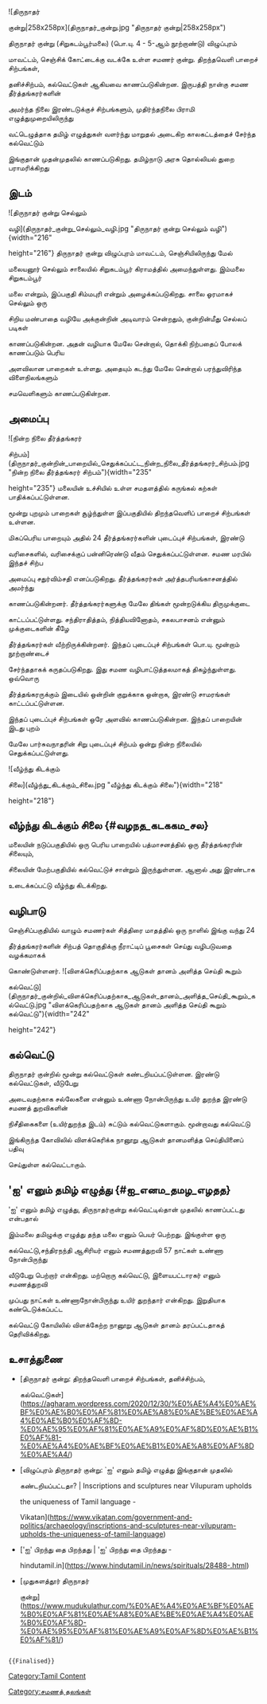 ![திருநாதர்
குன்று\|258x258px](திருநாதர்_குன்று.jpg "திருநாதர் குன்று|258x258px")
திருநாதர் குன்று (சிறுகடம்பூர்மலை) (பொ.யு. 4 - 5-ஆம் நூற்றாண்டு) விழுப்புரம்
மாவட்டம், செஞ்சிக் கோட்டைக்கு வடக்கே உள்ள சமணர் குன்று. திறந்தவெளி பாறைச் சிற்பங்கள்,
தனிச்சிற்பம், கல்வெட்டுகள் ஆகியவை காணப்படுகின்றன. இருபத்தி நான்கு சமண தீர்த்தங்கரர்களின்
அமர்ந்த நிலை இரண்டடுக்குச் சிற்பங்களும், முதிர்ந்தநிலை பிராமி எழுத்துமுறையிலிருந்து
வட்டெழுத்தாக தமிழ் எழுத்துகள் வளர்ந்து மாறுதல் அடைகிற காலகட்டத்தைச் சேர்ந்த கல்வெட்டும்
இங்குதான் முதன்முதலில் காணப்படுகிறது. தமிழ்நாடு அரசு தொல்லியல் துறை பராமரிக்கிறது

## இடம்

![திருநாதர் குன்று செல்லும்
வழி](திருநாதர்_குன்று_செல்லும்_வழி.jpg "திருநாதர் குன்று செல்லும் வழி"){width="216"
height="216"} திருநாதர் குன்று விழுப்புரம் மாவட்டம், செஞ்சியிலிருந்து மேல்
மலையனூர் செல்லும் சாலையில் சிறுகடம்பூர் கிராமத்தில் அமைந்துள்ளது. இம்மலை சிறுகடம்பூர்
மலை என்றும், இப்பகுதி சிம்மபுரி என்றும் அழைக்கப்படுகிறது. சாலை ஓரமாகச் செல்லும் ஒரு
சிறிய மண்பாதை வழியே அக்குன்றின் அடிவாரம் சென்றதும், குன்றின்மீது செல்லப் படிகள்
காணப்படுகின்றன. அதன் வழியாக மேலே சென்றால், தொக்கி நிற்பதைப் போலக் காணப்படும் பெரிய
அளவிலான பாறைகள் உள்ளது. அதையும் கடந்து மேலே சென்றால் பரந்துவிரிந்த விளைநிலங்களும்
சமவெளிகளும் காணப்படுகின்றன.

## அமைப்பு

![நின்ற நிலை தீர்த்தங்கரர்
சிற்பம்](திருநாதர்_குன்றின்_பாறையில்_செதுக்கப்பட்ட_நின்ற_நிலை_தீர்த்தங்கரர்_சிற்பம்.jpg "நின்ற நிலை தீர்த்தங்கரர் சிற்பம்"){width="235"
height="235"} மலையின் உச்சியில் உள்ள சமதளத்தில் கருங்கல் கற்கள் பாதிக்கப்பட்டுள்ளன.
மூன்று புறமும் பாறைகள் சூழ்ந்துள்ள இப்பகுதியில் திறந்தவெளிப் பாறைச் சிற்பங்கள் உள்ளன.
மிகப்பெரிய பாறையும் அதில் 24 தீர்த்தங்கரர்களின் புடைப்புச் சிற்பங்கள், இரண்டு
வரிசைகளில், வரிசைக்குப் பன்னிரெண்டு வீதம் செதுக்கப்பட்டுள்ளன. சமண மரபில் இந்தச் சிற்ப
அமைப்பு சதுர்விம்சதி எனப்படுகிறது. தீர்த்தங்கரர்கள் அர்த்தபரியங்காசனத்தில் அமர்ந்து
காணப்படுகின்றனர். தீர்த்தங்கரர்களுக்கு மேலே திங்கள் மூன்றடுக்கிய திருமுக்குடை
காட்டப்பட்டுள்ளது. சந்திராதித்தம், நித்தியவினோதம், சகலபாசனம் என்னும் முக்குடைகளின் கீழே
தீர்த்தங்கரர்கள் வீற்றிருக்கின்றனர். இந்தப் புடைப்புச் சிற்பங்கள் பொ.யு. மூன்றாம் நூற்றாண்டைச்
சேர்ந்ததாகக் கருதப்படுகிறது. இது சமண வழிபாட்டுத்தலமாகத் திகழ்ந்துள்ளது. ஒவ்வொரு
தீர்த்தங்கரருக்கும் இடையில் ஒன்றின் குறுக்காக ஒன்றாக, இரண்டு சாமரங்கள் காட்டப்பட்டுள்ளன.
இந்தப் புடைப்புச் சிற்பங்கள் ஒரே அளவில் காணப்படுகின்றன. இந்தப் பாறையின் இடது புறம்
மேலே பார்சுவநாதரின் சிறு புடைப்புச் சிற்பம் ஒன்று நின்ற நிலையில் செதுக்கப்பட்டுள்ளது.
![வீழ்ந்து கிடக்கும்
சிலை](வீழ்ந்து_கிடக்கும்_சிலை.jpg "வீழ்ந்து கிடக்கும் சிலை"){width="218"
height="218"}

## வீழ்ந்து கிடக்கும் சிலை {#வழநத_கடககம_சல}

மலையின் நடுப்பகுதியில் ஒரு பெரிய பாறையில் பத்மாசனத்தில் ஒரு தீர்த்தங்கரரின் சிலையும்,
சிலையின் மேற்பகுதியில் கல்வெட்டுச் சான்றும் இருந்துள்ளன. ஆனால் அது இரண்டாக
உடைக்கப்பட்டு வீழ்ந்து கிடக்கிறது.

## வழிபாடு

செஞ்சிப்பகுதியில் வாழும் சமணர்கள் சித்திரை மாதத்தில் ஒரு நாளில் இங்கு வந்து 24
தீர்த்தங்கரர்களின் சிற்பத் தொகுதிக்கு நீராட்டிப் பூசைகள் செய்து வழிபடுவதை வழக்கமாகக்
கொண்டுள்ளனர். ![விளக்கெரிப்பதற்காக ஆடுகள் தானம் அளித்த செய்தி கூறும்
கல்வெட்டு](திருநாதர்_குன்றில்_விளக்கெரிப்பதற்காக_ஆடுகள்_தானம்_அளித்த_செய்தி_கூறும்_கல்வெட்டு.jpg "விளக்கெரிப்பதற்காக ஆடுகள் தானம் அளித்த செய்தி கூறும் கல்வெட்டு"){width="242"
height="242"}

## கல்வெட்டு

திருநாதர் குன்றில் மூன்று கல்வெட்டுகள் கண்டறியப்பட்டுள்ளன. இரண்டு கல்வெட்டுகள், வீடுபேறு
அடைவதற்காக சல்லேகனை என்னும் உண்ணா நோன்பிருந்து உயிர் துறந்த இரண்டு சமணத் துறவிகளின்
நிசீதிகைகளை (உயிர்துறந்த இடம்) சுட்டும் கல்வெட்டுகளாகும். மூன்றாவது கல்வெட்டு
இங்கிருந்த கோவிலில் விளக்கெரிக்க நானூறு ஆடுகள் தானமளித்த செய்தியினைப் பதிவு
செய்துள்ள கல்வெட்டாகும்.

## \'ஐ' எனும் தமிழ் எழுத்து {#ஐ_எனம_தமழ_எழதத}

\'ஐ' எனும் தமிழ் எழுத்து, திருநாதர்குன்று கல்வெட்டில்தான் முதலில் காணப்பட்டது என்பதால்
இம்மலை தமிழுக்கு எழுத்து தந்த மலை எனும் பெயர் பெற்றது. இங்குள்ள ஒரு
கல்வெட்டு,சந்திரநந்தி ஆசிரியர் எனும் சமணத்துறவி 57 நாட்கள் உண்ணா நோன்பிருந்து
வீடுபேறு பெற்றார் என்கிறது. மற்றொரு கல்வெட்டு, இளையபட்டாரகர் எனும் சமணத்துறவி
முப்பது நாட்கள் உண்ணாநோன்பிருந்து உயிர் துறந்தார் என்கிறது. இறுதியாக கண்டெடுக்கப்பட்ட
கல்வெட்டு கோயிலில் விளக்கேற்ற நானூறு ஆடுகள் தானம் தரப்பட்டதாகத் தெரிவிக்கிறது.

## உசாத்துணை

-   [திருநாதர் குன்று: திறந்தவெளி பாறைச் சிற்பங்கள், தனிச்சிற்பம்,
    கல்வெட்டுகள்](https://agharam.wordpress.com/2020/12/30/%E0%AE%A4%E0%AE%BF%E0%AE%B0%E0%AF%81%E0%AE%A8%E0%AE%BE%E0%AE%A4%E0%AE%B0%E0%AF%8D-%E0%AE%95%E0%AF%81%E0%AE%A9%E0%AF%8D%E0%AE%B1%E0%AF%81-%E0%AE%A4%E0%AE%BF%E0%AE%B1%E0%AE%A8%E0%AF%8D%E0%AE%A4/)
-   [விழுப்புரம் திருநாதர் குன்று: \`ஐ\' எனும் தமிழ் எழுத்து இங்குதான் முதலில்
    கண்டறியப்பட்டதா? \| Inscriptions and sculptures near Vilupuram upholds
    the uniqueness of Tamil language -
    Vikatan](https://www.vikatan.com/government-and-politics/archaeology/inscriptions-and-sculptures-near-vilupuram-upholds-the-uniqueness-of-tamil-language)
-   [\'ஐ' பிறந்து தை பிறந்தது \| \'ஐ' பிறந்து தை பிறந்தது -
    hindutamil.in](https://www.hindutamil.in/news/spirituals/28488-.html)
-   [முதுகளத்தூர் திருநாதர்
    குன்று](https://www.mudukulathur.com/%E0%AE%A4%E0%AE%BF%E0%AE%B0%E0%AF%81%E0%AE%A8%E0%AE%BE%E0%AE%A4%E0%AE%B0%E0%AF%8D-%E0%AE%95%E0%AF%81%E0%AE%A9%E0%AF%8D%E0%AE%B1%E0%AF%81/)

```{=mediawiki}
{{Finalised}}
```
[Category:Tamil Content](Category:Tamil_Content "wikilink")
[Category:சமணத் தலங்கள்](Category:சமணத்_தலங்கள் "wikilink")
